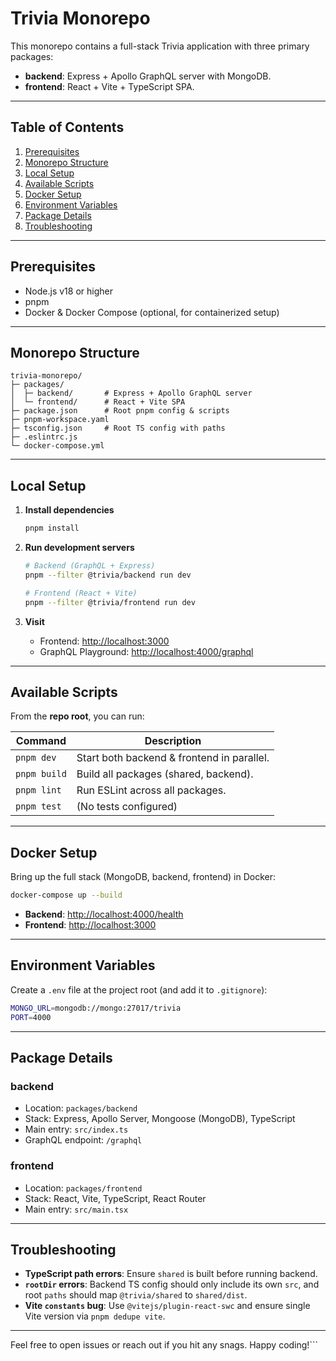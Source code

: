 # Trivia Monorepo

This monorepo contains a full-stack Trivia application with three primary packages:

- **backend**: Express + Apollo GraphQL server with MongoDB.
- **frontend**: React + Vite + TypeScript SPA.

---

## Table of Contents

1. [Prerequisites](#prerequisites)
2. [Monorepo Structure](#monorepo-structure)
3. [Local Setup](#local-setup)
4. [Available Scripts](#available-scripts)
5. [Docker Setup](#docker-setup)
6. [Environment Variables](#environment-variables)
7. [Package Details](#package-details)
8. [Troubleshooting](#troubleshooting)

---

## Prerequisites

- Node.js v18 or higher
- pnpm
- Docker & Docker Compose (optional, for containerized setup)

---

## Monorepo Structure

```
trivia-monorepo/
├─ packages/
│  ├─ backend/       # Express + Apollo GraphQL server
│  └─ frontend/      # React + Vite SPA
├─ package.json      # Root pnpm config & scripts
├─ pnpm-workspace.yaml
├─ tsconfig.json     # Root TS config with paths
├─ .eslintrc.js
└─ docker-compose.yml
```

---

## Local Setup

1. **Install dependencies**

   ```bash
   pnpm install
   ```

2. **Run development servers**

   ```bash
   # Backend (GraphQL + Express)
   pnpm --filter @trivia/backend run dev

   # Frontend (React + Vite)
   pnpm --filter @trivia/frontend run dev
   ```

3. **Visit**

   - Frontend: [http://localhost:3000](http://localhost:3000)
   - GraphQL Playground: [http://localhost:4000/graphql](http://localhost:4000/graphql)

---

## Available Scripts

From the **repo root**, you can run:

| Command      | Description                                |
| ------------ | ------------------------------------------ |
| `pnpm dev`   | Start both backend & frontend in parallel. |
| `pnpm build` | Build all packages (shared, backend).      |
| `pnpm lint`  | Run ESLint across all packages.            |
| `pnpm test`  | (No tests configured)                      |

---

## Docker Setup

Bring up the full stack (MongoDB, backend, frontend) in Docker:

```bash
docker-compose up --build
```

- **Backend**: [http://localhost:4000/health](http://localhost:4000/health)
- **Frontend**: [http://localhost:3000](http://localhost:3000)

---

## Environment Variables

Create a `.env` file at the project root (and add it to `.gitignore`):

```bash
MONGO_URL=mongodb://mongo:27017/trivia
PORT=4000
```

---

## Package Details

### backend

- Location: `packages/backend`
- Stack: Express, Apollo Server, Mongoose (MongoDB), TypeScript
- Main entry: `src/index.ts`
- GraphQL endpoint: `/graphql`

### frontend

- Location: `packages/frontend`
- Stack: React, Vite, TypeScript, React Router
- Main entry: `src/main.tsx`

---

## Troubleshooting

- **TypeScript path errors**: Ensure `shared` is built before running backend.
- **`rootDir` errors**: Backend TS config should only include its own `src`, and root `paths` should map `@trivia/shared` to `shared/dist`.
- **Vite `constants` bug**: Use `@vitejs/plugin-react-swc` and ensure single Vite version via `pnpm dedupe vite`.

---

Feel free to open issues or reach out if you hit any snags. Happy coding!\`\`\`

